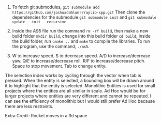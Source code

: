 1. To fetch git submodules, `git submodule add https://github.com/joshuadahlunr/raylib-cpp.git` Then clone the dependencies for the submodule `git submodule init` and `git submodule update --init --recursive`

2. Inside the AS5 file run the command `rm -rf build`, then make a new build folder `mkdir build`, change into this build folder `cd build`, inside the build folder, run `cmake ..` and `make` to compile the libraries. To run the program, use the command, `./as5`. 

3. W to increase speed, S to decrease speed. A/D to increase/decrease yaw. Q/E to increase/decrease roll. R/F to increase/decrease pitch. Space to stop movement. Tab to change entity.

The selection index works by cycling through the vector when tab is pressed. When the entity is selected, a bounding box will be drawn around it to highlight that the entity is selected. Monolithic Entities is used for small projects where the entities are all similar in scale. Ad Hoc would be for larger projects where entities are very different and cannot be repeated. I can see the efficiency of monolithic but I would still prefer Ad Hoc because there are less restraints.

Extra Credit:
Rocket moves in a 3d space